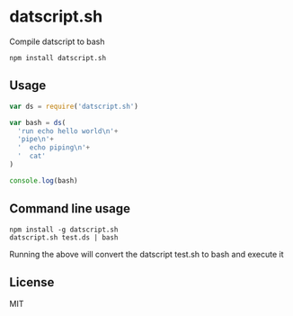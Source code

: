 # datscript.sh

Compile datscript to bash

```
npm install datscript.sh
```

## Usage

``` js
var ds = require('datscript.sh')

var bash = ds(
  'run echo hello world\n'+
  'pipe\n'+
  '  echo piping\n'+
  '  cat'
)

console.log(bash)
```

## Command line usage

```
npm install -g datscript.sh
datscript.sh test.ds | bash
```

Running the above will convert the datscript test.sh to bash and execute it

## License

MIT
